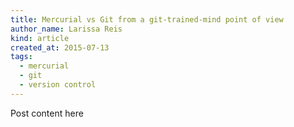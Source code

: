 ```yaml
---
title: Mercurial vs Git from a git-trained-mind point of view
author_name: Larissa Reis
kind: article
created_at: 2015-07-13
tags:
  - mercurial
  - git
  - version control
---
```


Post content here
